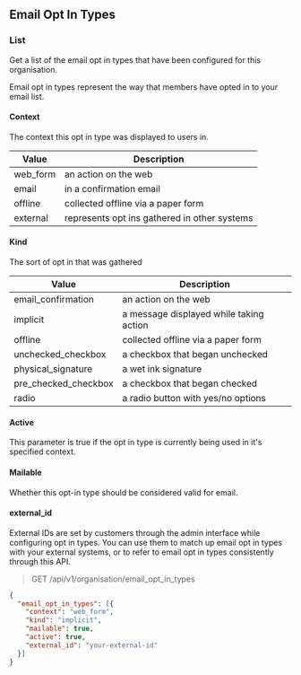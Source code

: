 ## Email Opt In Types

### List
Get a list of the email opt in types that have been configured for this organisation. 

Email opt in types represent the way that members have opted in to your email list. 

#### Context
The context this opt in type was displayed to users in.

Value     | Description
--------- | ------- 
web_form  | an action on the web
email     | in a confirmation email
offline   | collected offline via a paper form
external  | represents opt ins gathered in other systems

#### Kind
The sort of opt in that was gathered

Value               | Description
------------------- | ------- 
email_confirmation  | an action on the web
implicit            | a message displayed while taking action
offline             | collected offline via a paper form
unchecked_checkbox  | a checkbox that began unchecked
physical_signature  | a wet ink signature
pre_checked_checkbox | a checkbox that began checked 
radio                | a radio button with yes/no options

#### Active
This parameter is true if the opt in type is currently being used in it's specified context.

#### Mailable
Whether this opt-in type should be considered valid for email.

#### external_id
External IDs are set by customers through the admin interface while configuring opt in types. You can use them to match up email opt in types
with your external systems, or to refer to email opt in types consistently through this API. 


> GET /api/v1/organisation/email_opt_in_types

```json
{
  "email_opt_in_types": [{
    "context": "web_form",
    "kind": "implicit",
    "mailable": true,
    "active": true,
    "external_id": "your-external-id"
  }]
}
```
